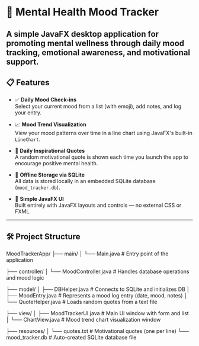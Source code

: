 # 🧠 Mental Health Mood Tracker

A simple JavaFX desktop application for promoting **mental wellness** through daily mood tracking, emotional awareness, and motivational support.
---
## 📋 Features

- ✅ **Daily Mood Check-ins**  
  Select your current mood from a list (with emoji), add notes, and log your entry.

- 📈 **Mood Trend Visualization**  
  View your mood patterns over time in a line chart using JavaFX's built-in `LineChart`.

- 💬 **Daily Inspirational Quotes**  
  A random motivational quote is shown each time you launch the app to encourage positive mental health.

- 💾 **Offline Storage via SQLite**  
  All data is stored locally in an embedded SQLite database (`mood_tracker.db`).

- 🎨 **Simple JavaFX UI**  
  Built entirely with JavaFX layouts and controls — no external CSS or FXML.

---

## 🛠️ Project Structure

MoodTrackerApp/
├── main/
│ └── Main.java # Entry point of the application

├── controller/
│ └── MoodController.java # Handles database operations and mood logic

├── model/
│ ├── DBHelper.java # Connects to SQLite and initializes DB
│ ├── MoodEntry.java # Represents a mood log entry (date, mood, notes)
│ └── QuoteHelper.java # Loads random quotes from a text file

├── view/
│ ├── MoodTrackerUI.java # Main UI window with form and list
│ └── ChartView.java # Mood trend chart visualization window

├── resources/
│ └── quotes.txt # Motivational quotes (one per line)
└── mood_tracker.db # Auto-created SQLite database file

